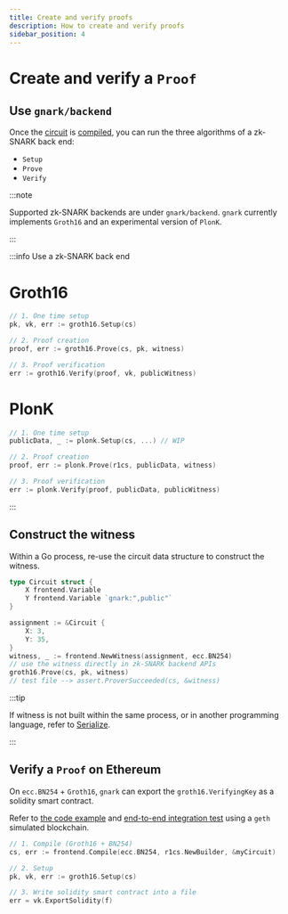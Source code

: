 ```yaml
---
title: Create and verify proofs
description: How to create and verify proofs
sidebar_position: 4
---
```


# Create and verify a `Proof`

## Use `gnark/backend`

Once the [circuit](write/circuit_structure.md) is [compiled](compile.md), you can run the three algorithms of a zk-SNARK back end:

- `Setup`
- `Prove`
- `Verify`

:::note

Supported zk-SNARK backends are under `gnark/backend`. `gnark` currently implements `Groth16` and an experimental version of `PlonK`.

:::

:::info Use a zk-SNARK back end

<!--tabs-->

# Groth16

```go
// 1. One time setup
pk, vk, err := groth16.Setup(cs)

// 2. Proof creation
proof, err := groth16.Prove(cs, pk, witness)

// 3. Proof verification
err := groth16.Verify(proof, vk, publicWitness)

```

# PlonK

```go
// 1. One time setup
publicData, _ := plonk.Setup(cs, ...) // WIP

// 2. Proof creation
proof, err := plonk.Prove(r1cs, publicData, witness)

// 3. Proof verification
err := plonk.Verify(proof, publicData, publicWitness)

```

<!--/tabs-->

:::

## Construct the witness

Within a Go process, re-use the circuit data structure to construct the witness.

```go
type Circuit struct {
    X frontend.Variable
    Y frontend.Variable `gnark:",public"`
}

assignment := &Circuit {
    X: 3,
    Y: 35,
}
witness, _ := frontend.NewWitness(assignment, ecc.BN254)
// use the witness directly in zk-SNARK backend APIs
groth16.Prove(cs, pk, witness)
// test file --> assert.ProverSucceeded(cs, &witness)
```

:::tip

If witness is not built within the same process, or in another programming language, refer to [Serialize](serialize.md).

:::

## Verify a `Proof` on Ethereum

On `ecc.BN254` + `Groth16`, `gnark` can export the `groth16.VerifyingKey` as a solidity smart contract.

Refer to [the code example](https://github.com/ConsenSys/gnark-tests/blob/main/solidity/contract/main.go) and [end-to-end integration test](https://github.com/ConsenSys/gnark-tests/blob/47873ce8e146c1f74477a15972ec63cbfd73c888/solidity/solidity_test.go#L81) using a `geth` simulated blockchain.

```go
// 1. Compile (Groth16 + BN254)
cs, err := frontend.Compile(ecc.BN254, r1cs.NewBuilder, &myCircuit)

// 2. Setup
pk, vk, err := groth16.Setup(cs)

// 3. Write solidity smart contract into a file
err = vk.ExportSolidity(f)
```
